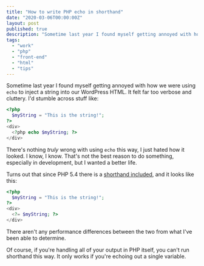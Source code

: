 ```yaml
---
title: "How to write PHP echo in shorthand"
date: "2020-03-06T00:00:00Z"
layout: post
published: true
description: "Sometime last year I found myself getting annoyed with how we were using PHP's echo to inject a single string into our WordPress HTML. It felt far too verbose and cluttery. Fortunately, there's a neat solution."
tags:
  - "work"
  - "php"
  - "front-end"
  - "html"
  - "tips"
---
```


Sometime last year I found myself getting annoyed with how we were using `echo` to inject a string into our WordPress HTML. It felt far too verbose and cluttery. I'd stumble across stuff like:

```php
<?php 
  $myString = "This is the string!";
?>
<div>
  <?php echo $myString; ?>
</div>
```

There's nothing *truly* wrong with using `echo` this way, I just hated how it looked. I know, I know. That's not the best reason to do something, especially in development, but I wanted a better life.

Turns out that since PHP 5.4 there is a [shorthand included](https://www.php.net/manual/en/language.basic-syntax.phptags.php), and it looks like this:

```php
<?php 
  $myString = "This is the string!";
?>
<div>
  <?= $myString; ?>
</div>
```

There aren't any performance differences between the two from what I've been able to determine.

Of course, if you're handling all of your output in PHP itself, you can't run shorthand this way. It only works if you're echoing out a single variable.